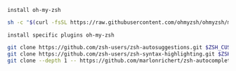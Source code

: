 `install oh-my-zsh`
```bash
sh -c "$(curl -fsSL https://raw.githubusercontent.com/ohmyzsh/ohmyzsh/master/tools/install.sh)"
```
`install specific plugins oh-my-zsh`
```bash
git clone https://github.com/zsh-users/zsh-autosuggestions.git $ZSH_CUSTOM/plugins/zsh-autosuggestions
git clone https://github.com/zsh-users/zsh-syntax-highlighting.git $ZSH_CUSTOM/plugins/zsh-syntax-highlighting
git clone --depth 1 -- https://github.com/marlonrichert/zsh-autocomplete.git $ZSH_CUSTOM/plugins/zsh-autocomplete
```
